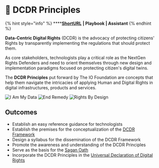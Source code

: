 # 🎯 DCDR Principles

{% hint style="info" %}
****[**ShortURL**](https://tiof.click/DCDRPrinciples) **| Playbook | Assistant**
{% endhint %}

**Data-Centric Digital Rights** (DCDR) is the advocacy of protecting citizens' Rights by transparently implementing the regulations that should protect them.

As core stakeholders, technologists play a critical role as the NextGen Rights Defenders and need to orient themselves through new design and implementation paradigms focused on protecting citizen's digital twins.&#x20;

The **DCDR Principles** put forward by The IO Foundation are concepts that help them navigate the intricacies of applying Human and Digital Rights in digital infrastructures, products and services.

![I Am My Data](<../../.gitbook/assets/\[TIOF] Comms \[P] Principles PI Padded NT xXX v1.0 (1).svg>) ![End Remedy](<../../.gitbook/assets/\[TIOF] Comms \[P] Principles PII Padded NT XXX v1.0.svg>) ![Rights By Design](<../../.gitbook/assets/\[TIOF] Comms \[P] Principles PIII Padded NT XXX v1.0.svg>)

## Outcomes

* Establish an easy reference guidance for technologists
* Establish the premises for the conceptualization of the [DCDR Framework](https://tiof.click/DCDRFramework)
* Design a syllabus for the dissemination of the DCDR Framework
* Promote the awareness and understanding of the DCDR Principles
* Serve as the basis for the [Sagan Oath](https://tiof.click/DCDRSaganOath)
* Incorporate the DCDR Principles in the [Universal Declaration of Digital Rights](https://tiof.click/UDDRDocs)
